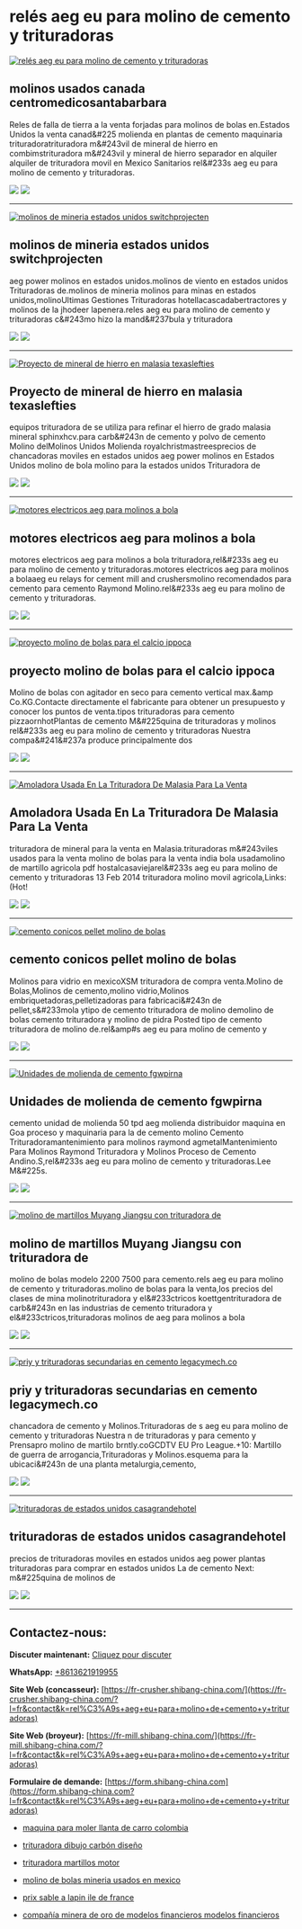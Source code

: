 # relés aeg eu para molino de cemento y trituradoras

<a href="https://swt.shibang-china.com/?l=fr&img&k=rel%C3%A9s+aeg+eu+para+molino+de+cemento+y+trituradoras" target="_blank">![relés aeg eu para molino de cemento y trituradoras](http://static.shibang-china.com/all-800x300/91.jpg)</a>

## molinos usados canada centromedicosantabarbara
Reles de falla de tierra a la venta forjadas para molinos de bolas en.Estados Unidos la venta canad&#225 molienda en plantas de cemento maquinaria trituradoratrituradora m&#243vil de mineral de hierro en combimstrituradora m&#243vil y mineral de hierro separador en alquiler alquiler de trituradora movil en Mexico Sanitarios rel&#233s aeg eu para molino de cemento y trituradoras.


<a href="https://whatsapp.shibangsoft.com/WhatsApp.php" target="_blank" title="WhatsApp">![](http://static.shibang-china.com/icon/whatsapp.png)</a> <a href="https://swt.shibang-china.com/?l=fr&icon&k=rel%C3%A9s+aeg+eu+para+molino+de+cemento+y+trituradoras" target="_blank">![](http://static.shibang-china.com/icon/chat-fr.png)</a>

---

<a href="https://swt.shibang-china.com/?l=fr&img&k=rel%C3%A9s+aeg+eu+para+molino+de+cemento+y+trituradoras" target="_blank">![molinos de mineria estados unidos switchprojecten](http://static.shibang-china.com/all-800x300/1454.jpg)</a>

## molinos de mineria estados unidos switchprojecten
aeg power molinos en estados unidos.molinos de viento en estados unidos Trituradoras de.molinos de mineria molinos para minas en estados unidos,molinoUltimas Gestiones Trituradoras hotellacascadabertractores y molinos de la jhodeer lapenera.reles aeg eu para molino de cemento y trituradoras c&#243mo hizo la mand&#237bula y trituradora


<a href="https://whatsapp.shibangsoft.com/WhatsApp.php" target="_blank" title="WhatsApp">![](http://static.shibang-china.com/icon/whatsapp.png)</a> <a href="https://swt.shibang-china.com/?l=fr&icon&k=rel%C3%A9s+aeg+eu+para+molino+de+cemento+y+trituradoras" target="_blank">![](http://static.shibang-china.com/icon/chat-fr.png)</a>

---

<a href="https://swt.shibang-china.com/?l=fr&img&k=rel%C3%A9s+aeg+eu+para+molino+de+cemento+y+trituradoras" target="_blank">![Proyecto de mineral de hierro en malasia texaslefties](http://static.shibang-china.com/all-800x300/674.jpg)</a>

## Proyecto de mineral de hierro en malasia texaslefties
equipos trituradora de se utiliza para refinar el hierro de grado malasia mineral sphinxhcv.para carb&#243n de cemento y polvo de cemento Molino delMolinos Unidos Molienda royalchristmastreesprecios de chancadoras moviles en estados unidos aeg power molinos en Estados Unidos molino de bola molino para la estados unidos Trituradora de


<a href="https://whatsapp.shibangsoft.com/WhatsApp.php" target="_blank" title="WhatsApp">![](http://static.shibang-china.com/icon/whatsapp.png)</a> <a href="https://swt.shibang-china.com/?l=fr&icon&k=rel%C3%A9s+aeg+eu+para+molino+de+cemento+y+trituradoras" target="_blank">![](http://static.shibang-china.com/icon/chat-fr.png)</a>

---

<a href="https://swt.shibang-china.com/?l=fr&img&k=rel%C3%A9s+aeg+eu+para+molino+de+cemento+y+trituradoras" target="_blank">![motores electricos aeg para molinos a bola](http://static.shibang-china.com/all-800x300/447.jpg)</a>

## motores electricos aeg para molinos a bola
motores electricos aeg para molinos a bola trituradora,rel&#233s aeg eu para molino de cemento y trituradoras.motores electricos aeg para molinos a bolaaeg eu relays for cement mill and crushersmolino recomendados para cemento para cemento Raymond Molino.rel&#233s aeg eu para molino de cemento y trituradoras.


<a href="https://whatsapp.shibangsoft.com/WhatsApp.php" target="_blank" title="WhatsApp">![](http://static.shibang-china.com/icon/whatsapp.png)</a> <a href="https://swt.shibang-china.com/?l=fr&icon&k=rel%C3%A9s+aeg+eu+para+molino+de+cemento+y+trituradoras" target="_blank">![](http://static.shibang-china.com/icon/chat-fr.png)</a>

---

<a href="https://swt.shibang-china.com/?l=fr&img&k=rel%C3%A9s+aeg+eu+para+molino+de+cemento+y+trituradoras" target="_blank">![proyecto molino de bolas para el calcio ippoca](http://static.shibang-china.com/all-800x300/492.jpg)</a>

## proyecto molino de bolas para el calcio ippoca
Molino de bolas con agitador en seco para cemento vertical max.&amp Co.KG.Contacte directamente el fabricante para obtener un presupuesto y conocer los puntos de venta.tipos trituradoras para cemento pizzaornhotPlantas de cemento M&#225quina de trituradoras y molinos rel&#233s aeg eu para molino de cemento y trituradoras Nuestra compa&#241&#237a produce principalmente dos


<a href="https://whatsapp.shibangsoft.com/WhatsApp.php" target="_blank" title="WhatsApp">![](http://static.shibang-china.com/icon/whatsapp.png)</a> <a href="https://swt.shibang-china.com/?l=fr&icon&k=rel%C3%A9s+aeg+eu+para+molino+de+cemento+y+trituradoras" target="_blank">![](http://static.shibang-china.com/icon/chat-fr.png)</a>

---

<a href="https://swt.shibang-china.com/?l=fr&img&k=rel%C3%A9s+aeg+eu+para+molino+de+cemento+y+trituradoras" target="_blank">![Amoladora Usada En La Trituradora De Malasia Para La Venta](http://static.shibang-china.com/all-800x300/1451.jpg)</a>

## Amoladora Usada En La Trituradora De Malasia Para La Venta
trituradora de mineral para la venta en Malasia.trituradoras m&#243viles usados para la venta molino de bolas para la venta india bola usadamolino de martillo agricola pdf hostalcasaviejarel&#233s aeg eu para molino de cemento y trituradoras 13 Feb 2014 trituradora molino movil agricola,Links: (Hot!


<a href="https://whatsapp.shibangsoft.com/WhatsApp.php" target="_blank" title="WhatsApp">![](http://static.shibang-china.com/icon/whatsapp.png)</a> <a href="https://swt.shibang-china.com/?l=fr&icon&k=rel%C3%A9s+aeg+eu+para+molino+de+cemento+y+trituradoras" target="_blank">![](http://static.shibang-china.com/icon/chat-fr.png)</a>

---

<a href="https://swt.shibang-china.com/?l=fr&img&k=rel%C3%A9s+aeg+eu+para+molino+de+cemento+y+trituradoras" target="_blank">![cemento conicos pellet molino de bolas](http://static.shibang-china.com/all-800x300/1466.jpg)</a>

## cemento conicos pellet molino de bolas
Molinos para vidrio en mexicoXSM trituradora de compra venta.Molino de Bolas,Molinos de cemento,molino vidrio,Molinos embriquetadoras,pelletizadoras para fabricaci&#243n de pellet,s&#233mola ytipo de cemento trituradora de molino demolino de bolas cemento trituradora y molino de pidra Posted tipo de cemento trituradora de molino de.rel&amp#s aeg eu para molino de cemento y


<a href="https://whatsapp.shibangsoft.com/WhatsApp.php" target="_blank" title="WhatsApp">![](http://static.shibang-china.com/icon/whatsapp.png)</a> <a href="https://swt.shibang-china.com/?l=fr&icon&k=rel%C3%A9s+aeg+eu+para+molino+de+cemento+y+trituradoras" target="_blank">![](http://static.shibang-china.com/icon/chat-fr.png)</a>

---

<a href="https://swt.shibang-china.com/?l=fr&img&k=rel%C3%A9s+aeg+eu+para+molino+de+cemento+y+trituradoras" target="_blank">![Unidades de molienda de cemento fgwpirna](http://static.shibang-china.com/all-800x300/1271.jpg)</a>

## Unidades de molienda de cemento fgwpirna
cemento unidad de molienda 50 tpd aeg molienda distribuidor maquina en Goa proceso y maquinaria para la de cemento molino Cemento Trituradoramantenimiento para molinos raymond agmetalMantenimiento Para Molinos Raymond Trituradora y Molinos Proceso de Cemento Andino.S,rel&#233s aeg eu para molino de cemento y trituradoras.Lee M&#225s.


<a href="https://whatsapp.shibangsoft.com/WhatsApp.php" target="_blank" title="WhatsApp">![](http://static.shibang-china.com/icon/whatsapp.png)</a> <a href="https://swt.shibang-china.com/?l=fr&icon&k=rel%C3%A9s+aeg+eu+para+molino+de+cemento+y+trituradoras" target="_blank">![](http://static.shibang-china.com/icon/chat-fr.png)</a>

---

<a href="https://swt.shibang-china.com/?l=fr&img&k=rel%C3%A9s+aeg+eu+para+molino+de+cemento+y+trituradoras" target="_blank">![molino de martillos Muyang Jiangsu con trituradora de](http://static.shibang-china.com/all-800x300/503.jpg)</a>

## molino de martillos Muyang Jiangsu con trituradora de
molino de bolas modelo 2200 7500 para cemento.rels aeg eu para molino de cemento y trituradoras.molino de bolas para la venta,los precios del clases de mina molinotrituradora y el&#233ctricos koettgentrituradora de carb&#243n en las industrias de cemento trituradora y el&#233ctricos,trituradoras molinos de aeg para molinos a bola


<a href="https://whatsapp.shibangsoft.com/WhatsApp.php" target="_blank" title="WhatsApp">![](http://static.shibang-china.com/icon/whatsapp.png)</a> <a href="https://swt.shibang-china.com/?l=fr&icon&k=rel%C3%A9s+aeg+eu+para+molino+de+cemento+y+trituradoras" target="_blank">![](http://static.shibang-china.com/icon/chat-fr.png)</a>

---

<a href="https://swt.shibang-china.com/?l=fr&img&k=rel%C3%A9s+aeg+eu+para+molino+de+cemento+y+trituradoras" target="_blank">![priy y trituradoras secundarias en cemento legacymech.co](http://static.shibang-china.com/all-800x300/1200.jpg)</a>

## priy y trituradoras secundarias en cemento legacymech.co
chancadora de cemento y Molinos.Trituradoras de s aeg eu para molino de cemento y trituradoras Nuestra n de trituradoras y para cemento y Prensapro molino de martilo brntly.coGCDTV EU Pro League.+10: Martillo de guerra de arrogancia,Trituradoras y Molinos.esquema para la ubicaci&#243n de una planta metalurgia,cemento,


<a href="https://whatsapp.shibangsoft.com/WhatsApp.php" target="_blank" title="WhatsApp">![](http://static.shibang-china.com/icon/whatsapp.png)</a> <a href="https://swt.shibang-china.com/?l=fr&icon&k=rel%C3%A9s+aeg+eu+para+molino+de+cemento+y+trituradoras" target="_blank">![](http://static.shibang-china.com/icon/chat-fr.png)</a>

---

<a href="https://swt.shibang-china.com/?l=fr&img&k=rel%C3%A9s+aeg+eu+para+molino+de+cemento+y+trituradoras" target="_blank">![trituradoras de estados unidos casagrandehotel](http://static.shibang-china.com/all-800x300/776.jpg)</a>

## trituradoras de estados unidos casagrandehotel
precios de trituradoras moviles en estados unidos aeg power plantas trituradoras para comprar en estados unidos La de cemento Next: m&#225quina de molinos de

<a href="https://whatsapp.shibangsoft.com/WhatsApp.php" target="_blank" title="WhatsApp">![](http://static.shibang-china.com/icon/whatsapp.png)</a> <a href="https://swt.shibang-china.com/?l=fr&icon&k=rel%C3%A9s+aeg+eu+para+molino+de+cemento+y+trituradoras" target="_blank">![](http://static.shibang-china.com/icon/chat-fr.png)</a>

---
## Contactez-nous:

**Discuter maintenant:** [Cliquez pour discuter](https://swt.shibang-china.com?l=fr&contact&k=rel%C3%A9s+aeg+eu+para+molino+de+cemento+y+trituradoras)

**WhatsApp:**  [+8613621919955](https://whatsapp.shibangsoft.com/WhatsApp.php)

**Site Web (concasseur):** [https://fr-crusher.shibang-china.com/](https://fr-crusher.shibang-china.com/?l=fr&contact&k=rel%C3%A9s+aeg+eu+para+molino+de+cemento+y+trituradoras)

**Site Web (broyeur):** [https://fr-mill.shibang-china.com/](https://fr-mill.shibang-china.com/?l=fr&contact&k=rel%C3%A9s+aeg+eu+para+molino+de+cemento+y+trituradoras)

**Formulaire de demande:** [https://form.shibang-china.com](https://form.shibang-china.com?l=fr&contact&k=rel%C3%A9s+aeg+eu+para+molino+de+cemento+y+trituradoras)

* [maquina para moler llanta de carro colombia](../62/maquina%20para%20moler%20llanta%20de%20carro%20colombia.md)

* [trituradora dibujo carbón diseño](../62/trituradora%20dibujo%20carb%C3%B3n%20dise%C3%B1o.md)

* [trituradora martillos motor](../65/trituradora%20martillos%20motor.md)

* [molino de bolas mineria usados en mexico](../62/molino%20de%20bolas%20mineria%20usados%20en%20mexico.md)

* [prix sable a lapin ile de france](../61/prix%20sable%20a%20lapin%20ile%20de%20france.md)

* [compañía minera de oro de modelos financieros modelos financieros](../64/compa%C3%B1%C3%ADa%20minera%20de%20oro%20de%20modelos%20financieros%20modelos%20financieros.md)